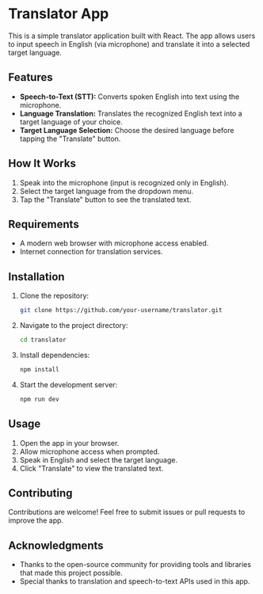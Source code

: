 # Translator App

This is a simple translator application built with React. The app allows users to input speech in English (via microphone) and translate it into a selected target language.

## Features

- **Speech-to-Text (STT):** Converts spoken English into text using the microphone.
- **Language Translation:** Translates the recognized English text into a target language of your choice.
- **Target Language Selection:** Choose the desired language before tapping the "Translate" button.

## How It Works

1. Speak into the microphone (input is recognized only in English).
2. Select the target language from the dropdown menu.
3. Tap the "Translate" button to see the translated text.

## Requirements

- A modern web browser with microphone access enabled.
- Internet connection for translation services.

## Installation

1. Clone the repository:
    ```bash
    git clone https://github.com/your-username/translator.git
    ```
2. Navigate to the project directory:
    ```bash
    cd translator
    ```
3. Install dependencies:
    ```bash
    npm install
    ```
4. Start the development server:
    ```bash
    npm run dev
    ```

## Usage

1. Open the app in your browser.
2. Allow microphone access when prompted.
3. Speak in English and select the target language.
4. Click "Translate" to view the translated text.

## Contributing

Contributions are welcome! Feel free to submit issues or pull requests to improve the app.



## Acknowledgments

- Thanks to the open-source community for providing tools and libraries that made this project possible.
- Special thanks to translation and speech-to-text APIs used in this app.

